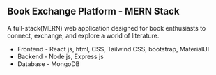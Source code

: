 ## Book Exchange Platform - MERN Stack 

A full-stack(MERN) web application designed for book enthusiasts to connect, exchange, and explore a world of literature.

- Frontend - React js, html, CSS, Tailwind CSS, bootstrap, MaterialUI
- Backend - Node js, Express js  
- Database - MongoDB
